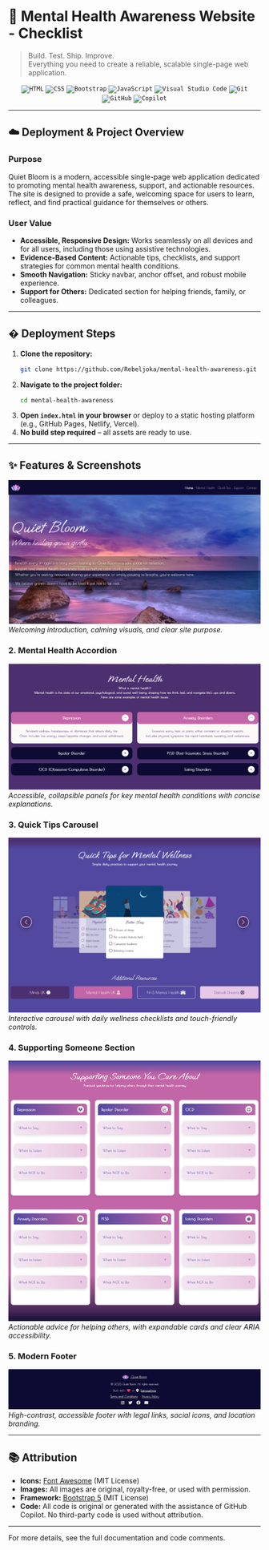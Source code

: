 # 🚀 Mental Health Awareness Website - Checklist

> Build. Test. Ship. Improve.  
> Everything you need to create a reliable, scalable single-page web application.

<div align="center">
	<code><img width="70" src="https://raw.githubusercontent.com/marwin1991/profile-technology-icons/refs/heads/main/icons/html.png" alt="HTML" title="HTML"/></code>
	<code><img width="70" src="https://raw.githubusercontent.com/marwin1991/profile-technology-icons/refs/heads/main/icons/css.png" alt="CSS" title="CSS"/></code>
	<code><img width="70" src="https://raw.githubusercontent.com/marwin1991/profile-technology-icons/refs/heads/main/icons/bootstrap.png" alt="Bootstrap" title="Bootstrap"/></code>
	<code><img width="70" src="https://raw.githubusercontent.com/marwin1991/profile-technology-icons/refs/heads/main/icons/javascript.png" alt="JavaScript" title="JavaScript"/></code>
	<code><img width="70" src="https://raw.githubusercontent.com/marwin1991/profile-technology-icons/refs/heads/main/icons/visual_studio_code.png" alt="Visual Studio Code" title="Visual Studio Code"/></code>
	<code><img width="70" src="https://raw.githubusercontent.com/marwin1991/profile-technology-icons/refs/heads/main/icons/git.png" alt="Git" title="Git"/></code>
	<code><img width="70" src="https://raw.githubusercontent.com/marwin1991/profile-technology-icons/refs/heads/main/icons/github.png" alt="GitHub" title="GitHub"/></code>
	<code><img width="70" <img src="https://iconic-api.onrender.com/dark/copilot" alt="Copilot" title="Copilot"/></code>
</div>

---

## ☁️ Deployment & Project Overview

### Purpose
Quiet Bloom is a modern, accessible single-page web application dedicated to promoting mental health awareness, support, and actionable resources. The site is designed to provide a safe, welcoming space for users to learn, reflect, and find practical guidance for themselves or others.

### User Value
- **Accessible, Responsive Design:** Works seamlessly on all devices and for all users, including those using assistive technologies.
- **Evidence-Based Content:** Actionable tips, checklists, and support strategies for common mental health conditions.
- **Smooth Navigation:** Sticky navbar, anchor offset, and robust mobile experience.
- **Support for Others:** Dedicated section for helping friends, family, or colleagues.

---

## � Deployment Steps

1. **Clone the repository:**
   ```sh
   git clone https://github.com/Rebeljoka/mental-health-awareness.git
   ```
2. **Navigate to the project folder:**
   ```sh
   cd mental-health-awareness
   ```
3. **Open `index.html` in your browser** or deploy to a static hosting platform (e.g., GitHub Pages, Netlify, Vercel).
4. **No build step required** – all assets are ready to use.

---

## ✨ Features & Screenshots

![Hero Section](Documentation/Research,%20Credit%20and%20Sources/hero-section.png)
*Welcoming introduction, calming visuals, and clear site purpose.*

### 2. Mental Health Accordion
![Accordion](Documentation/Research,%20Credit%20and%20Sources/mental-health-section.png)
*Accessible, collapsible panels for key mental health conditions with concise explanations.*

### 3. Quick Tips Carousel
![Quick Tips Carousel](Documentation/Research,%20Credit%20and%20Sources/quick-tips-section.png)
*Interactive carousel with daily wellness checklists and touch-friendly controls.*

### 4. Supporting Someone Section
![Collapsible Card Section](Documentation/Research,%20Credit%20and%20Sources/supporting-section.png)
*Actionable advice for helping others, with expandable cards and clear ARIA accessibility.*

### 5. Modern Footer
![Modern, High Contrast Footer](Documentation/Research,%20Credit%20and%20Sources/Modern-footer.png)
*High-contrast, accessible footer with legal links, social icons, and location branding.*

---

## 📚 Attribution

- **Icons:** [Font Awesome](https://fontawesome.com/) (MIT License)
- **Images:** All images are original, royalty-free, or used with permission.
- **Framework:** [Bootstrap 5](https://getbootstrap.com/) (MIT License)
- **Code:** All code is original or generated with the assistance of GitHub Copilot. No third-party code is used without attribution.

---

For more details, see the full documentation and code comments.
